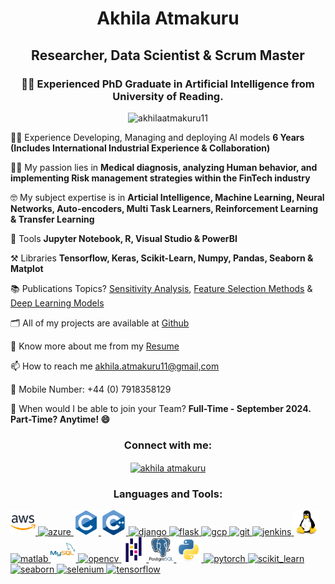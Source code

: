 <h1 align="center"> Akhila Atmakuru</h1>
<h2 align="center">Researcher, Data Scientist & Scrum Master</h2>
<h3 align="center">👩‍🎓 Experienced PhD Graduate in Artificial Intelligence from University of Reading.</h3>

<p align="center"> <img src="https://komarev.com/ghpvc/?username=akhilaatmakuru11&label=Profile%20views&color=0e75b6&style=flat" alt="akhilaatmakuru11" /> </p>

👩‍💻 Experience Developing, Managing and deploying AI models **6 Years (Includes International Industrial Experience & Collaboration)**

👩‍🔬 My passion lies in **Medical diagnosis, analyzing Human behavior, and implementing Risk management strategies within the FinTech industry**

🤓 My subject expertise is in **Articial Intelligence, Machine Learning, Neural Networks, Auto-encoders, Multi Task Learners, Reinforcement Learning & Transfer Learning**

🤖 Tools **Jupyter Notebook, R, Visual Studio & PowerBI**

⚒️ Libraries **Tensorflow, Keras, Scikit-Learn, Numpy, Pandas, Seaborn & Matplot**

📚 Publications Topics? [Sensitivity Analysis](https://doi.org/10.1007/978-3-031-53966-4_33), [Feature Selection Methods](https://doi.org/10.1007/978-3-031-53969-5_28) & [Deep Learning Models](https://www.frontiersin.org/journals/neuroscience/articles/10.3389/fnins.2021.673120/full) 

🗂️ All of my projects are available at [Github](https://github.com/akhilaatmakuru11)

📄 Know more about me from my [Resume](https://github.com/akhilaatmakuru11/Resume/blob/main/Akhila_Atmakuru_Resume.pdf)

📫 How to reach me [akhila.atmakuru11@gmail,com](akhila.atmakuru11@gmail.com)

🤙 Mobile Number: +44 (0) 7918358129

📅 When would I be able to join your Team? **Full-Time - September 2024. Part-Time? Anytime! 😄**

<h3 align="center">Connect with me:</h3>
<p align="center">
<a href="https://linkedin.com/in/akhila atmakuru" target="blank"><img align="center" src="https://raw.githubusercontent.com/rahuldkjain/github-profile-readme-generator/master/src/images/icons/Social/linked-in-alt.svg" alt="akhila atmakuru" height="30" width="40" /></a>
</p>

<h3 align="center">Languages and Tools:</h3>

<p align="left"> <a href="https://aws.amazon.com" target="_blank" rel="noreferrer"> <img src="https://raw.githubusercontent.com/devicons/devicon/master/icons/amazonwebservices/amazonwebservices-original-wordmark.svg" alt="aws" width="40" height="40"/> </a> <a href="https://azure.microsoft.com/en-in/" target="_blank" rel="noreferrer"> <img src="https://www.vectorlogo.zone/logos/microsoft_azure/microsoft_azure-icon.svg" alt="azure" width="40" height="40"/> </a> <a href="https://www.cprogramming.com/" target="_blank" rel="noreferrer"> <img src="https://raw.githubusercontent.com/devicons/devicon/master/icons/c/c-original.svg" alt="c" width="40" height="40"/> </a> <a href="https://www.w3schools.com/cpp/" target="_blank" rel="noreferrer"> <img src="https://raw.githubusercontent.com/devicons/devicon/master/icons/cplusplus/cplusplus-original.svg" alt="cplusplus" width="40" height="40"/> </a> <a href="https://www.djangoproject.com/" target="_blank" rel="noreferrer"> <img src="https://cdn.worldvectorlogo.com/logos/django.svg" alt="django" width="40" height="40"/> </a> <a href="https://flask.palletsprojects.com/" target="_blank" rel="noreferrer"> <img src="https://www.vectorlogo.zone/logos/pocoo_flask/pocoo_flask-icon.svg" alt="flask" width="40" height="40"/> </a> <a href="https://cloud.google.com" target="_blank" rel="noreferrer"> <img src="https://www.vectorlogo.zone/logos/google_cloud/google_cloud-icon.svg" alt="gcp" width="40" height="40"/> </a> <a href="https://git-scm.com/" target="_blank" rel="noreferrer"> <img src="https://www.vectorlogo.zone/logos/git-scm/git-scm-icon.svg" alt="git" width="40" height="40"/> </a> <a href="https://www.jenkins.io" target="_blank" rel="noreferrer"> <img src="https://www.vectorlogo.zone/logos/jenkins/jenkins-icon.svg" alt="jenkins" width="40" height="40"/> </a> <a href="https://www.linux.org/" target="_blank" rel="noreferrer"> <img src="https://raw.githubusercontent.com/devicons/devicon/master/icons/linux/linux-original.svg" alt="linux" width="40" height="40"/> </a> <a href="https://www.mathworks.com/" target="_blank" rel="noreferrer"> <img src="https://upload.wikimedia.org/wikipedia/commons/2/21/Matlab_Logo.png" alt="matlab" width="40" height="40"/> </a> <a href="https://www.mysql.com/" target="_blank" rel="noreferrer"> <img src="https://raw.githubusercontent.com/devicons/devicon/master/icons/mysql/mysql-original-wordmark.svg" alt="mysql" width="40" height="40"/> </a> <a href="https://opencv.org/" target="_blank" rel="noreferrer"> <img src="https://www.vectorlogo.zone/logos/opencv/opencv-icon.svg" alt="opencv" width="40" height="40"/> </a> <a href="https://pandas.pydata.org/" target="_blank" rel="noreferrer"> <img src="https://raw.githubusercontent.com/devicons/devicon/2ae2a900d2f041da66e950e4d48052658d850630/icons/pandas/pandas-original.svg" alt="pandas" width="40" height="40"/> </a> <a href="https://www.postgresql.org" target="_blank" rel="noreferrer"> <img src="https://raw.githubusercontent.com/devicons/devicon/master/icons/postgresql/postgresql-original-wordmark.svg" alt="postgresql" width="40" height="40"/> </a> <a href="https://www.python.org" target="_blank" rel="noreferrer"> <img src="https://raw.githubusercontent.com/devicons/devicon/master/icons/python/python-original.svg" alt="python" width="40" height="40"/> </a> <a href="https://pytorch.org/" target="_blank" rel="noreferrer"> <img src="https://www.vectorlogo.zone/logos/pytorch/pytorch-icon.svg" alt="pytorch" width="40" height="40"/> </a> <a href="https://scikit-learn.org/" target="_blank" rel="noreferrer"> <img src="https://upload.wikimedia.org/wikipedia/commons/0/05/Scikit_learn_logo_small.svg" alt="scikit_learn" width="40" height="40"/> </a> <a href="https://seaborn.pydata.org/" target="_blank" rel="noreferrer"> <img src="https://seaborn.pydata.org/_images/logo-mark-lightbg.svg" alt="seaborn" width="40" height="40"/> </a> <a href="https://www.selenium.dev" target="_blank" rel="noreferrer"> <img src="https://raw.githubusercontent.com/detain/svg-logos/780f25886640cef088af994181646db2f6b1a3f8/svg/selenium-logo.svg" alt="selenium" width="40" height="40"/> </a> <a href="https://www.tensorflow.org" target="_blank" rel="noreferrer"> <img src="https://www.vectorlogo.zone/logos/tensorflow/tensorflow-icon.svg" alt="tensorflow" width="40" height="40"/> </a> </p>

<!---<p><img align="center" src="https://github-readme-stats.vercel.app/api/top-langs?username=akhilaatmakuru11&show_icons=true&locale=en&layout=compact" alt="akhilaatmakuru11" />--->
</p>
